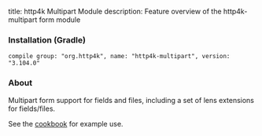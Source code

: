title: http4k Multipart Module
description: Feature overview of the http4k-multipart form module

### Installation (Gradle)
```compile group: "org.http4k", name: "http4k-multipart", version: "3.104.0"```

### About

Multipart form support for fields and files, including a set of lens extensions for fields/files.

See the [cookbook](/cookbook/multipart_forms/) for example use.
